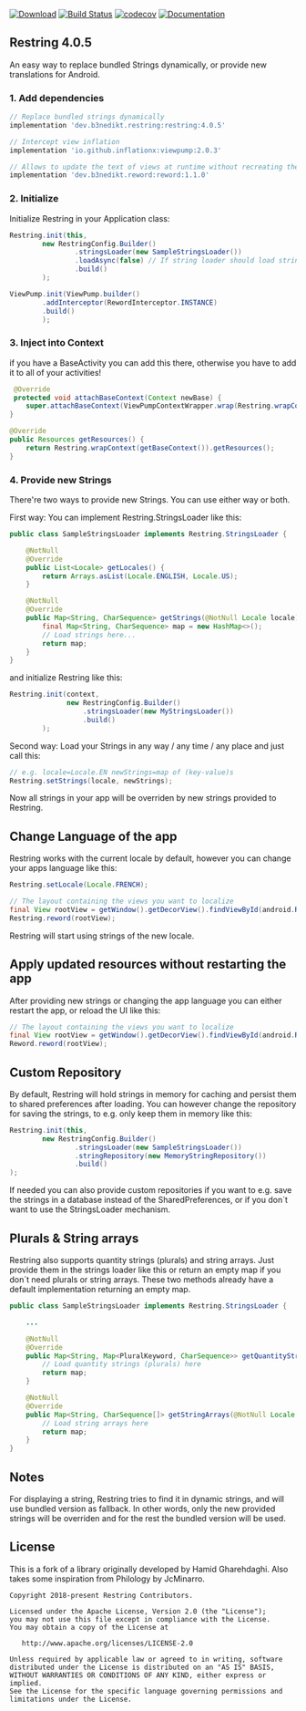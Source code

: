 [![Download](https://api.bintray.com/packages/b3nedikt/restring/restring/images/download.svg?version=4.0.5)](https://bintray.com/b3nedikt/restring/restring/4.0.5/link)
[![Build Status](https://travis-ci.org/B3nedikt/restring.svg?branch=master)](https://travis-ci.org/B3nedikt/restring)
[![codecov](https://codecov.io/gh/B3nedikt/restring/branch/master/graph/badge.svg)](https://codecov.io/gh/B3nedikt/restring)
[![Documentation](https://img.shields.io/badge/docs-documentation-green.svg)](https://b3nedikt.github.io/restring/)

## Restring 4.0.5

An easy way to replace bundled Strings dynamically, or provide new translations for Android.

### 1. Add dependencies

```groovy
// Replace bundled strings dynamically
implementation 'dev.b3nedikt.restring:restring:4.0.5'

// Intercept view inflation
implementation 'io.github.inflationx:viewpump:2.0.3'

// Allows to update the text of views at runtime without recreating the activity
implementation 'dev.b3nedikt.reword:reword:1.1.0'
```

### 2. Initialize

Initialize Restring in your Application class:

```java
Restring.init(this,
        new RestringConfig.Builder()
                .stringsLoader(new SampleStringsLoader())
                .loadAsync(false) // If string loader should load strings asynchronously, default true
                .build()
        );

ViewPump.init(ViewPump.builder()
        .addInterceptor(RewordInterceptor.INSTANCE)
        .build()
        );
```

### 3. Inject into Context

if you have a BaseActivity you can add this there, otherwise you have to add it to all of your activities!

```java
 @Override
 protected void attachBaseContext(Context newBase) {
    super.attachBaseContext(ViewPumpContextWrapper.wrap(Restring.wrapContext(newBase)));
}

@Override
public Resources getResources() {
    return Restring.wrapContext(getBaseContext()).getResources();
}
```

### 4. Provide new Strings

There're two ways to provide new Strings. You can use either way or both.

First way: You can implement Restring.StringsLoader like this:

```java
public class SampleStringsLoader implements Restring.StringsLoader {

    @NotNull
    @Override
    public List<Locale> getLocales() {
        return Arrays.asList(Locale.ENGLISH, Locale.US);
    }

    @NotNull
    @Override
    public Map<String, CharSequence> getStrings(@NotNull Locale locale) {
        final Map<String, CharSequence> map = new HashMap<>();
        // Load strings here...
        return map;
    }
}
```

and initialize Restring like this:

```java
Restring.init(context,
              new RestringConfig.Builder()
                  .stringsLoader(new MyStringsLoader())
                  .build()
        );
```

Second way:
Load your Strings in any way / any time / any place and just call this:

```java
// e.g. locale=Locale.EN newStrings=map of (key-value)s
Restring.setStrings(locale, newStrings);
```

Now all strings in your app will be overriden by new strings provided to Restring.

## Change Language of the app

Restring works with the current locale by default, however you can change your apps language like this:

```java
Restring.setLocale(Locale.FRENCH);

// The layout containing the views you want to localize
final View rootView = getWindow().getDecorView().findViewById(android.R.id.content);
Restring.reword(rootView);
```

Restring will start using strings of the new locale.

## Apply updated resources without restarting the app

After providing new strings or changing the app language you can either restart the app,
or reload the UI like this:

```java
// The layout containing the views you want to localize
final View rootView = getWindow().getDecorView().findViewById(android.R.id.content);
Reword.reword(rootView);
```

## Custom Repository

By default, Restring will hold strings in memory for caching and persist them to shared preferences after loading.
You can however change the repository for saving the strings, to e.g. only keep them in memory like this:

```java
Restring.init(this,
        new RestringConfig.Builder()
                .stringsLoader(new SampleStringsLoader())
                .stringRepository(new MemoryStringRepository())
                .build()
);
```

If needed you can also provide custom repositories if you want to e.g. save the strings in a database
instead of the SharedPreferences, or if you don´t want to use the StringsLoader mechanism.

## Plurals & String arrays

Restring also supports quantity strings (plurals) and string arrays.
Just provide them in the strings loader like this or return an empty map if you don´t need plurals or string arrays.
These two methods already have a default implementation returning an empty map.

```java
public class SampleStringsLoader implements Restring.StringsLoader {

    ...

    @NotNull
    @Override
    public Map<String, Map<PluralKeyword, CharSequence>> getQuantityStrings(@NotNull Locale locale) {
        // Load quantity strings (plurals) here
        return map;
    }

    @NotNull
    @Override
    public Map<String, CharSequence[]> getStringArrays(@NotNull Locale locale) {
        // Load string arrays here
        return map;
    }
}
```

## Notes

For displaying a string, Restring tries to find it in dynamic strings, and will use bundled version as fallback.
In other words, only the new provided strings will be overriden and for the rest the bundled version will be used.

## License

This is a fork of a library originally developed by Hamid Gharehdaghi.
Also takes some inspiration from Philology by JcMinarro.

```
Copyright 2018-present Restring Contributors.

Licensed under the Apache License, Version 2.0 (the "License");
you may not use this file except in compliance with the License.
You may obtain a copy of the License at

   http://www.apache.org/licenses/LICENSE-2.0

Unless required by applicable law or agreed to in writing, software
distributed under the License is distributed on an "AS IS" BASIS,
WITHOUT WARRANTIES OR CONDITIONS OF ANY KIND, either express or implied.
See the License for the specific language governing permissions and
limitations under the License.
```
